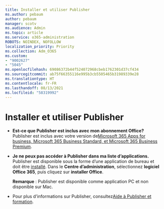 ```yaml
---
title: Installer et utiliser Publisher
ms.author: pebaum
author: pebaum
manager: scotv
ms.audience: Admin
ms.topic: article
ms.service: o365-administration
ROBOTS: NOINDEX, NOFOLLOW
localization_priority: Priority
ms.collection: Adm_O365
ms.custom:
- "9002627"
- "5045"
ms.openlocfilehash: 69086372b44f524072968cbeb1762301d37cf434
ms.sourcegitcommit: ab75f66355116e995b3cb5505465b31989339e28
ms.translationtype: HT
ms.contentlocale: fr-FR
ms.lasthandoff: 08/13/2021
ms.locfileid: "58319992"
---
```

# <a name="install-and-use-publisher"></a>Installer et utiliser Publisher

- **Est-ce que Publisher est inclus avec mon abonnement Office?** Publisher est inclus avec votre version de[Microsoft 365 Apps for business, Microsoft 365 Business Standard, et Microsoft 365 Business Premium](https://products.office.com/compare-all-microsoft-office-products?activetab=tab:primaryr2).
- **Je ne peux pas accéder à Publisher dans ma liste d’applications.**  Publisher est disponible sous la forme d’une application de bureau et doit être [installé](https://support.office.com/article/Install-Office-apps-from-Office-365-dcf2d841-dac7-455b-9a77-fc8f7ee92702). Dans le **Centre d’administration**, sélectionnez **logiciel Office 365**, puis cliquez sur **installer Office**. 

    **Remarque** : Publisher est disponible comme application PC et non disponible sur Mac.
- Pour plus d’informations sur Publisher, consultez[Aide à Publisher et formation](https://support.office.com/publisher).
